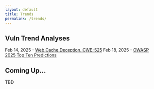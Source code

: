 ```yaml
---
layout: default
title: Trends
permalink: /trends/
---
```


## Vuln Trend Analyses
Feb 14, 2025 - [Web Cache Deception, CWE-525](https://papafhill.github.io/trends/WebCacheDeception/)
Feb 18, 2025 - [OWASP 2025 Top Ten Predictions](https://papafhill.github.io/trends/2025top10prediction)

## Coming Up...
TBD

